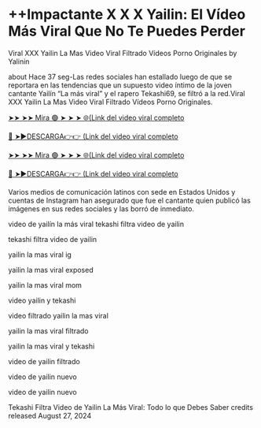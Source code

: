 <h1>++Impactante X X X Yailin: El Vídeo Más Viral Que No Te Puedes Perder</h1>

Viral XXX Yailin La Mas Video Viral Filtrado V​í​deos Porno Originales
by Yalinin

about
Hace 37 seg-Las redes sociales han estallado luego de que se reportara en las tendencias que un supuesto video íntimo de la joven cantante Yailín “La más viral” y el rapero Tekashi69, se filtró a la red.Viral XXX Yailin La Mas Video Viral Filtrado Vídeos Porno Originales.

[➤➤ ➤➤ Mira 🟢 ➤ ➤ ➤ 🌐(Link del video viral completo](https://moviexzs.blogspot.com/2024/08/link-video.html)


[🔴 ➤►DESCARGA👉👉 (Link del video viral completo](https://moviexzs.blogspot.com/2024/08/link-video.html)

[➤➤ ➤➤ Mira 🟢 ➤ ➤ ➤ 🌐(Link del video viral completo](https://moviexzs.blogspot.com/2024/08/link-video.html)


[🔴 ➤►DESCARGA👉👉 (Link del video viral completo](https://moviexzs.blogspot.com/2024/08/link-video.html)

Varios medios de comunicación latinos con sede en Estados Unidos y cuentas de Instagram han asegurado que fue el cantante quien publicó las imágenes en sus redes sociales y las borró de inmediato.

video de yailín la más viral tekashi filtra video de yailin


tekashi filtra video de yailin


yailin la mas viral ig


yailin la mas viral exposed


yailin la mas viral mom


video yailin y tekashi


video filtrado yailin la mas viral


yailin la mas viral filtrado


yailin la mas viral y tekashi


video de yailin filtrado


video de yailin nuevo


video de yailin nuevo


Tekashi Filtra Video de Yailin La Más Viral: Todo lo que Debes Saber 
credits
released August 27, 2024
